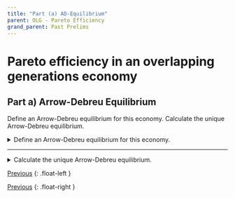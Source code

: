 ```yaml
---
title: "Part (a) AD-Equilibrium" 
parent: OLG - Pareto Efficiency
grand_parent: Past Prelims
---
```


# Pareto efficiency in an overlapping generations economy

## Part a) Arrow-Debreu Equilibrium

Define an Arrow-Debreu equilibrium for this economy. 
Calculate the unique Arrow-Debreu equilibrium.


<details markdown="block">
<summary>
Define an Arrow-Debreu equilibrium for this economy.
</summary>

An Arrow-Debreu Equilibrium consists of:

- a sequence of allocations: $\{ (\hat{c^t_t}, \hat{c^t_{t+1}}) \}_{t=1}^\infty$
- an allocation for generation $0$: $\{ \hat{c_1^0} \}$
- and a sequence of prices: $\{ \hat{p_t} \}_{t=1}^\infty$

such that the following conditions are satisfied:

- **Consumer Optimization:** Taking prices as given, consumer $0$ chooses $\hat{c_1^0}$ to solve 
$$\begin{aligned} & \underset{c_{1}^{0}}{\text{maximize}} &  & \ln c_1^0\\
 & \text{subject to}: &  & c_{1}^{0}\geq0\\
 &  &  & \hat{p}_{1}c_{1}^{0}\leq\hat{p}_{1}w_{1}^{0}
\end{aligned}
$$
- **Consumer Optimization:** Taking prices as given, consumer $t,t=1,2,...$ chooses $(\hat{c^t_t}, \hat{c^t_{t+1}})$ to solve
$$\begin{aligned} & \underset{c^t_t, c^t_{t+1}}{\text{maximize}} &  & f_{0}(x)\\
 & \text{subject to}: &  & c_{1}^{0}\geq0\\
 &  &  & \hat{p}_{1}c_{1}^{0}\leq\hat{p}_{1}w_{1}^{0}
\end{aligned}
$$
- **Markets Clear:** For all $t=1,2,...$:
$$\hat{c}_t^{t-1} + \hat{c}_t^t = w_2 + w_1 $$


</details>

---






<details markdown="block"><summary>Calculate the unique Arrow-Debreu equilibrium.</summary>
Markdown test


### header test

- here is a list
- Hello!
- more list

$$math^2$$

</details>







[Previous](kehoe-olg)
{: .float-left }

[Previous](kehoe-olg-b)
{: .float-right }
